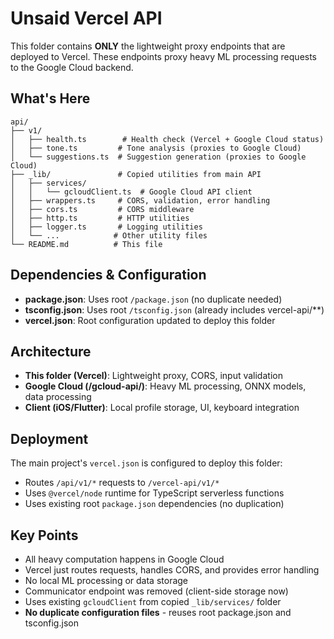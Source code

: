 # Unsaid Vercel API

This folder contains **ONLY** the lightweight proxy endpoints that are deployed to Vercel. These endpoints proxy heavy ML processing requests to the Google Cloud backend.

## What's Here

```
api/
├── v1/
│   ├── health.ts        # Health check (Vercel + Google Cloud status)
│   ├── tone.ts         # Tone analysis (proxies to Google Cloud)
│   └── suggestions.ts  # Suggestion generation (proxies to Google Cloud)
├── _lib/               # Copied utilities from main API
│   ├── services/
│   │   └── gcloudClient.ts  # Google Cloud API client
│   ├── wrappers.ts     # CORS, validation, error handling
│   ├── cors.ts         # CORS middleware
│   ├── http.ts         # HTTP utilities
│   ├── logger.ts       # Logging utilities
│   └── ...            # Other utility files
└── README.md          # This file
```

## Dependencies & Configuration

- **package.json**: Uses root `/package.json` (no duplicate needed)
- **tsconfig.json**: Uses root `/tsconfig.json` (already includes vercel-api/**)
- **vercel.json**: Root configuration updated to deploy this folder

## Architecture

- **This folder (Vercel)**: Lightweight proxy, CORS, input validation
- **Google Cloud (/gcloud-api/)**: Heavy ML processing, ONNX models, data processing  
- **Client (iOS/Flutter)**: Local profile storage, UI, keyboard integration

## Deployment

The main project's `vercel.json` is configured to deploy this folder:
- Routes `/api/v1/*` requests to `/vercel-api/v1/*`
- Uses `@vercel/node` runtime for TypeScript serverless functions
- Uses existing root `package.json` dependencies (no duplication)

## Key Points

- All heavy computation happens in Google Cloud
- Vercel just routes requests, handles CORS, and provides error handling
- No local ML processing or data storage
- Communicator endpoint was removed (client-side storage now)
- Uses existing `gcloudClient` from copied `_lib/services/` folder
- **No duplicate configuration files** - reuses root package.json and tsconfig.json